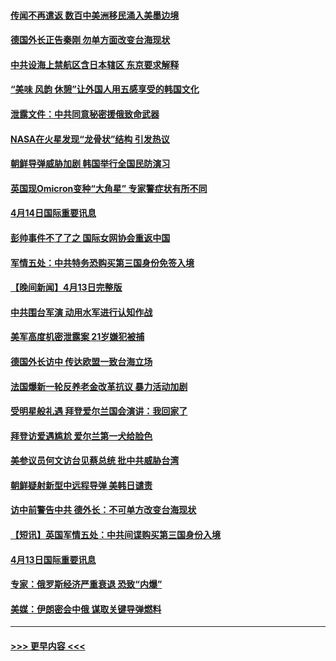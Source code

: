 #### [传闻不再遣返 数百中美洲移民涌入美墨边境](../pages/prog202/a103690853.md?t=04150643) 
#### [德国外长正告秦刚 勿单方面改变台海现状](../pages/prog202/a103690850.md?t=04150643) 
#### [中共设海上禁航区含日本辖区 东京要求解释](../pages/prog202/a103690848.md?t=04150643) 
#### [“美味 风韵 休憩”让外国人用五感享受的韩国文化](../pages/prog202/a103690859.md?t=04150643) 
#### [泄露文件：中共同意秘密援俄致命武器](../pages/prog202/a103690651.md?t=04150643) 
#### [NASA在火星发现“龙骨状”结构 引发热议](../pages/prog202/a103690661.md?t=04150643) 
#### [朝鲜导弹威胁加剧 韩国举行全国民防演习](../pages/prog202/a103690639.md?t=04150643) 
#### [英国现Omicron变种“大角星” 专家警症状有所不同](../pages/prog202/a103690657.md?t=04150643) 
#### [4月14日国际重要讯息](../pages/prog202/a103690638.md?t=04150643) 
#### [彭帅事件不了了之 国际女网协会重返中国](../pages/prog202/a103690496.md?t=04150643) 
#### [军情五处：中共特务恐购买第三国身份免签入境](../pages/prog202/a103690433.md?t=04150643) 
#### [【晚间新闻】4月13日完整版](../pages/prog202/a103690436.md?t=04150643) 
#### [中共围台军演 动用水军进行认知作战](../pages/prog202/a103690423.md?t=04150643) 
#### [美军高度机密泄露案 21岁嫌犯被捕](../pages/prog202/a103690362.md?t=04150643) 
#### [德国外长访中 传达欧盟一致台海立场](../pages/prog202/a103690327.md?t=04150643) 
#### [法国爆新一轮反养老金改革抗议 暴力活动加剧](../pages/prog202/a103690325.md?t=04150643) 
#### [受明星般礼遇 拜登爱尔兰国会演讲：我回家了](../pages/prog202/a103690321.md?t=04150643) 
#### [拜登访爱遇尴尬 爱尔兰第一犬给脸色](../pages/prog202/a103690322.md?t=04150643) 
#### [美参议员何文访台见蔡总统 批中共威胁台湾](../pages/prog202/a103690168.md?t=04150643) 
#### [朝鲜疑射新型中远程导弹 美韩日谴责](../pages/prog202/a103690169.md?t=04150643) 
#### [访中前警告中共 德外长：不可单方改变台海现状](../pages/prog202/a103690166.md?t=04150643) 
#### [【短讯】英国军情五处：中共间谍购买第三国身份入境](../pages/prog202/a103690165.md?t=04150643) 
#### [4月13日国际重要讯息](../pages/prog202/a103689898.md?t=04150643) 
#### [专家：俄罗斯经济严重衰退 恐致“内爆”](../pages/prog202/a103689914.md?t=04150643) 
#### [美媒：伊朗密会中俄 谋取关键导弹燃料](../pages/prog202/a103689863.md?t=04150643) 

----
#### [ >>> 更早内容 <<< ](../indexes/prog202-earlier.md)
